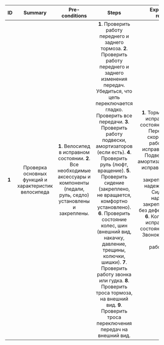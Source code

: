 ID | Summary | Pre-conditions | Steps | Expected results
:--|:-------:|:--------------:|:-----:|-----------------:
**1** | Проверка основных функций и характеристик велосипеда | **1**. Велосипед в исправном состоянии. **2**. Все необходимые аксессуары и компоненты (педали, руль, седло) установлены и закреплены. | **1**. Проверить работу переднего и заднего тормоза. **2**. Проверить работу переднего и заднего изменения передач. Убедиться, что цепь переключается гладко. Проверить все передачи. **3**. Проверить работу подвески, амортизаторов (если есть). **4**. Проверить руль (люфт, вращение). **5**. Проверить сидение (закреплено, не вращается, комфортно установлено). **6**. Проверить состояние колес, шин (внешний вид, накачку, давление, трещины, колючки, шишки). **7**. Проверить работу звонка или гудка.  **8**. Проверить троса тормоза, на внешний вид. **9**. Проверить троса переключения передач на внешний вид.   | **1**. Тормоза в исправном состоянии. **2**. Передачи скоростей работают исправно. **3**. Подвеска и амортизаторы исправны.  **4**. Руль закреплен и надежен. **5**. Сиденье надежно закреплено, без дефектов. **6**. Колеса в исправном состоянии. **7**. Звонок либо гудок работает. 
 
